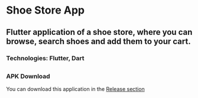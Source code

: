 # Shoe Store App

## Flutter application of a shoe store, where you can browse, search shoes and add them to your cart.

### Technologies: Flutter, Dart

##

### APK Download
You can download this application in the [Release section](https://github.com/guryanovyan/shoe-store-app/releases/tag/v1.0.0)
